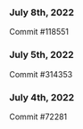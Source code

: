 ### July 8th, 2022

Commit #118551

### July 5th, 2022

Commit #314353


### July 4th, 2022

Commit #72281
